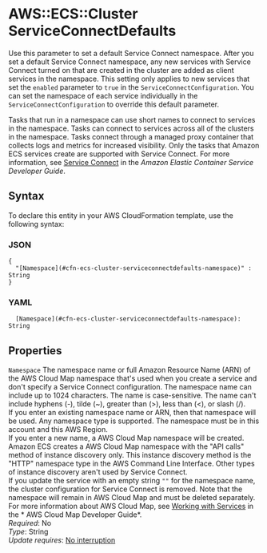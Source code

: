 # AWS::ECS::Cluster ServiceConnectDefaults<a name="aws-properties-ecs-cluster-serviceconnectdefaults"></a>

Use this parameter to set a default Service Connect namespace\. After you set a default Service Connect namespace, any new services with Service Connect turned on that are created in the cluster are added as client services in the namespace\. This setting only applies to new services that set the `enabled` parameter to `true` in the `ServiceConnectConfiguration`\. You can set the namespace of each service individually in the `ServiceConnectConfiguration` to override this default parameter\.

Tasks that run in a namespace can use short names to connect to services in the namespace\. Tasks can connect to services across all of the clusters in the namespace\. Tasks connect through a managed proxy container that collects logs and metrics for increased visibility\. Only the tasks that Amazon ECS services create are supported with Service Connect\. For more information, see [Service Connect](https://docs.aws.amazon.com/AmazonECS/latest/developerguide/service-connect.html) in the *Amazon Elastic Container Service Developer Guide*\.

## Syntax<a name="aws-properties-ecs-cluster-serviceconnectdefaults-syntax"></a>

To declare this entity in your AWS CloudFormation template, use the following syntax:

### JSON<a name="aws-properties-ecs-cluster-serviceconnectdefaults-syntax.json"></a>

```
{
  "[Namespace](#cfn-ecs-cluster-serviceconnectdefaults-namespace)" : String
}
```

### YAML<a name="aws-properties-ecs-cluster-serviceconnectdefaults-syntax.yaml"></a>

```
  [Namespace](#cfn-ecs-cluster-serviceconnectdefaults-namespace): String
```

## Properties<a name="aws-properties-ecs-cluster-serviceconnectdefaults-properties"></a>

`Namespace`  <a name="cfn-ecs-cluster-serviceconnectdefaults-namespace"></a>
The namespace name or full Amazon Resource Name \(ARN\) of the AWS Cloud Map namespace that's used when you create a service and don't specify a Service Connect configuration\. The namespace name can include up to 1024 characters\. The name is case\-sensitive\. The name can't include hyphens \(\-\), tilde \(\~\), greater than \(>\), less than \(<\), or slash \(/\)\.  
If you enter an existing namespace name or ARN, then that namespace will be used\. Any namespace type is supported\. The namespace must be in this account and this AWS Region\.  
If you enter a new name, a AWS Cloud Map namespace will be created\. Amazon ECS creates a AWS Cloud Map namespace with the "API calls" method of instance discovery only\. This instance discovery method is the "HTTP" namespace type in the AWS Command Line Interface\. Other types of instance discovery aren't used by Service Connect\.  
If you update the service with an empty string `""` for the namespace name, the cluster configuration for Service Connect is removed\. Note that the namespace will remain in AWS Cloud Map and must be deleted separately\.  
For more information about AWS Cloud Map, see [Working with Services](https://docs.aws.amazon.com/cloud-map/latest/dg/working-with-services.html) in the * AWS Cloud Map Developer Guide*\.  
*Required*: No  
*Type*: String  
*Update requires*: [No interruption](https://docs.aws.amazon.com/AWSCloudFormation/latest/UserGuide/using-cfn-updating-stacks-update-behaviors.html#update-no-interrupt)